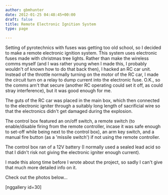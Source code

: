 ```yaml
---
author: gbmhunter
date: 2012-01-25 04:48:45+00:00
draft: false
title: Remote Electronic Ignition System
type: page

---
```


Setting of pyrotechnics with fuses was getting too old school, so I decided to make a remote electronic ignition system. This system uses electronic fuses made with christmas tree lights. Rather than make the wireless comms myself (and I was rather young when I made this, I probably wouldn't of known how to do that back then), I hacked an RC car unit. Instead of the throttle normally turning on the motor of the RC car, I made the circuit turn on a relay to dump current into the electronic fuse. O.K., so the comms arn't that secure (another RC operating could set it off, as could stray interference), but it was good enough for me.

The guts of the RC car was placed in the main box, which then connected to the electronic igniter through a suitably long length of sacrificial wire so that the electronics didn't get damaged during the explosion.

The control box featured an on/off switch, a remote switch (to enable/disable firing from the remote controller, incase it was safe enough to set-off while being next to the control box), an arm key switch, and a manual fire button (as a 'missile switch') if not using the remote controller.

The control box ran of a 12V battery (I normally used a sealed lead acid so that I didn't risk not giving the electronic igniter enough current).

I made this along time before I wrote about the project, so sadly I can't give that much more detailed info on it.

Check out the photos below...

[nggallery id=30]
